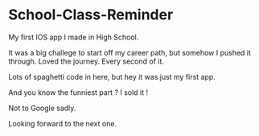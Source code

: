 # School-Class-Reminder

My first IOS app I made in High School. 

It was a big challege to start off my career path, but somehow I pushed it through.
Loved the journey. Every second of it.

Lots of spaghetti code in here, but hey it was just my first app.

And you know the funniest part ? I sold it !

Not to Google sadly.

Looking forward to the next one. 
